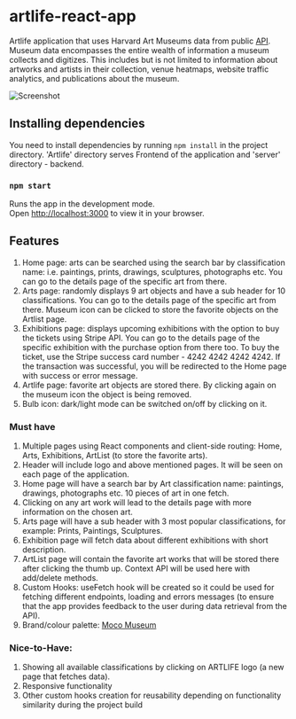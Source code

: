# artlife-react-app
Artlife application that uses Harvard Art Museums data from public [API](https://github.com/harvardartmuseums/api-docs?tab=readme-ov-file). Museum data encompasses the entire wealth of information a museum collects and digitizes. This includes but is not limited to information about artworks and artists in their collection, venue heatmaps, website traffic analytics, and publications about the museum.

![Screenshot](https://res.cloudinary.com/dibnqoge8/image/upload/v1710497976/Screenshot_133_oismoe.png)

## Installing dependencies
You need to install dependencies by running `npm install` in the project directory. 'Artlife' directory serves Frontend of the application and 'server' directory - backend.

### `npm start`
Runs the app in the development mode.\
Open [http://localhost:3000](http://localhost:3000) to view it in your browser.

## Features
1. Home page: arts can be searched using the search bar by classification name: i.e. paintings, prints, drawings, sculptures, photographs etc. You can go to the details page of the specific art from there.
2. Arts page: randomly displays 9 art objects and have a sub header for 10 classifications. You can go to the details page of the specific art from there. Museum icon can be clicked to store the favorite objects on the Artlist page.
3. Exhibitions page: displays upcoming exhibitions with the option to buy the tickets using Stripe API. You can go to the details page of the specific exhibition with the purchase option from there too. To buy the ticket, use the Stripe success card number - 4242 4242 4242 4242. If the transaction was successful, you will be redirected to the Home page with success or error message.
4. Artlife page: favorite art objects are stored there. By clicking again on the museum icon the object is being removed.
5. Bulb icon: dark/light mode can be switched on/off by clicking on it.

### Must have
1. Multiple pages using React components and client-side routing: Home, Arts, Exhibitions, ArtList (to store the favorite arts).
2. Header will include logo and above mentioned pages. It will be seen on each page of the application.
3. Home page will have a search bar by Art classification name: paintings, drawings, photographs etc. 10 pieces of art in one fetch.
4. Clicking on any art work will lead to the details page with more information on the chosen art.
5. Arts page will have a sub header with 3 most popular classifications, for example: Prints, Paintings, Sculptures.
6. Exhibition page will fetch data about different exhibitions with short description.
7. ArtList page will contain the favorite art works that will be stored there after clicking the thumb up. Context API will be used here with add/delete methods.
8. Custom Hooks: useFetch hook will be created so it could be used for fetching different endpoints, loading and errors messages (to ensure that the app provides feedback to the user during data retrieval from the API).
9. Brand/colour palette: [Moco Museum](https://mocomuseum.com/)

### Nice-to-Have:
1. Showing all available classifications by clicking on ARTLIFE logo (a new page that fetches data).
2. Responsive functionality
3. Other custom hooks creation for reusability depending on functionality similarity during the project build
